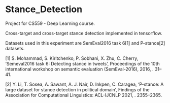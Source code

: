 # Stance_Detection
Project for CS559 - Deep Learning course.

Cross-target and cross-target stance detection implemented in tensorflow. 


Datasets used in this experiment are SemEval2016 task 6[1] and P-stance[2] datasets.

[1] S. Mohammad, S. Kiritchenko, P. Sobhani, X. Zhu, C. Cherry, ‘Semeval2016 task 6: Detecting stance in tweets’,
    Proceedings of the 10th international workshop on semantic evaluation (SemEval-2016), 2016, . 31–41.

[2] Y. Li, T. Sosea, A. Sawant, A. J. Nair, D. Inkpen, C. Caragea, ‘P-stance: A large dataset for stance detection
    in political domain’, Findings of the Association for Computational Linguistics: ACL-IJCNLP 2021, . 2355–2365.

